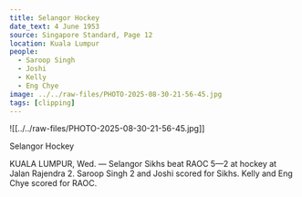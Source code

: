```yaml
---
title: Selangor Hockey
date_text: 4 June 1953
source: Singapore Standard, Page 12
location: Kuala Lumpur
people:
  - Saroop Singh
  - Joshi
  - Kelly
  - Eng Chye
image: ../../raw-files/PHOTO-2025-08-30-21-56-45.jpg
tags: [clipping]
---
```

![[../../raw-files/PHOTO-2025-08-30-21-56-45.jpg]]

Selangor Hockey

KUALA LUMPUR, Wed. — Selangor Sikhs beat RAOC 5—2 at hockey at Jalan Rajendra 2. Saroop Singh 2 and Joshi scored for Sikhs. Kelly and Eng Chye scored for RAOC.